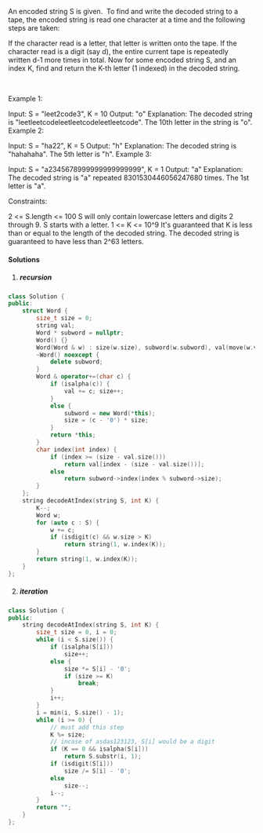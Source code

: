 An encoded string S is given.  To find and write the decoded string to a tape, the encoded string is read one character at a time and the following steps are taken:

If the character read is a letter, that letter is written onto the tape.
If the character read is a digit (say d), the entire current tape is repeatedly written d-1 more times in total.
Now for some encoded string S, and an index K, find and return the K-th letter (1 indexed) in the decoded string.

 

Example 1:

Input: S = "leet2code3", K = 10
Output: "o"
Explanation: 
The decoded string is "leetleetcodeleetleetcodeleetleetcode".
The 10th letter in the string is "o".
Example 2:

Input: S = "ha22", K = 5
Output: "h"
Explanation: 
The decoded string is "hahahaha".  The 5th letter is "h".
Example 3:

Input: S = "a2345678999999999999999", K = 1
Output: "a"
Explanation: 
The decoded string is "a" repeated 8301530446056247680 times.  The 1st letter is "a".
 

Constraints:

2 <= S.length <= 100
S will only contain lowercase letters and digits 2 through 9.
S starts with a letter.
1 <= K <= 10^9
It's guaranteed that K is less than or equal to the length of the decoded string.
The decoded string is guaranteed to have less than 2^63 letters.

#### Solutions

1. ##### recursion

```c++
class Solution {
public:
    struct Word {
        size_t size = 0;
        string val;
        Word * subword = nullptr;
        Word() {}
        Word(Word & w) : size(w.size), subword(w.subword), val(move(w.val)) {}
        ~Word() noexcept {
            delete subword;
        }
        Word & operator+=(char c) {
            if (isalpha(c)) {
                val += c; size++;
            }
            else {
                subword = new Word(*this);
                size = (c - '0') * size;
            }
            return *this;
        }
        char index(int index) {
            if (index >= (size - val.size()))
                return val[index - (size - val.size())];
            else
                return subword->index(index % subword->size);
        }
    };
    string decodeAtIndex(string S, int K) {
        K--;
        Word w;
        for (auto c : S) {
            w += c;
            if (isdigit(c) && w.size > K)
                return string(1, w.index(K));
        }
        return string(1, w.index(K));
    }
};
```


2. ##### iteration


```c++
class Solution {
public:
    string decodeAtIndex(string S, int K) {
        size_t size = 0, i = 0;
        while (i < S.size()) {
            if (isalpha(S[i]))
                size++;
            else {
                size *= S[i] - '0';
                if (size >= K)
                    break;
            }
            i++;
        }
        i = min(i, S.size() - 1);
        while (i >= 0) {
            // must add this step
            K %= size;
            // incase of asdas123123, S[i] would be a digit
            if (K == 0 && isalpha(S[i]))
                return S.substr(i, 1);
            if (isdigit(S[i]))
                size /= S[i] - '0';
            else
                size--;
            i--;
        }
        return "";
    }
};
```